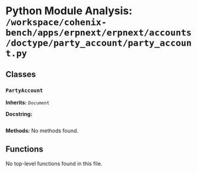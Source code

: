 # Python Module Analysis: `/workspace/cohenix-bench/apps/erpnext/erpnext/accounts/doctype/party_account/party_account.py`

## Classes

### `PartyAccount`
**Inherits:** `Document`


**Docstring:**
```

```

**Methods:**
No methods found.




## Functions

No top-level functions found in this file.
